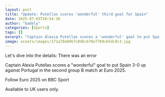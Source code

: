 ```yaml
---
layout: post
title: "Update: Putellas scores 'wonderful' third goal for Spain"
date: 2025-07-03T20:54:36
author: "badely"
categories: [Sports]
tags: []
excerpt: "Captain Alexia Putellas scores a 'wonderful' goal to put Spain 3-0 up against Portugal in the second group B match at Euro 2025."
image: assets/images/171a78a0d67c0dbcb76e7769cb5dc8c3.jpg
---
```


Let's dive into the details: There was an error

Captain Alexia Putellas scores a "wonderful" goal to put Spain 3-0 up against Portugal in the second group B match at Euro 2025.

Follow Euro 2025 on BBC Sport

Available to UK users only.

